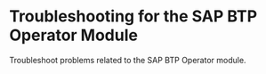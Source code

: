<!-- loio6cbbaf9f17234536b4c2007ba7a41535 -->

# Troubleshooting for the SAP BTP Operator Module

Troubleshoot problems related to the SAP BTP Operator module.

